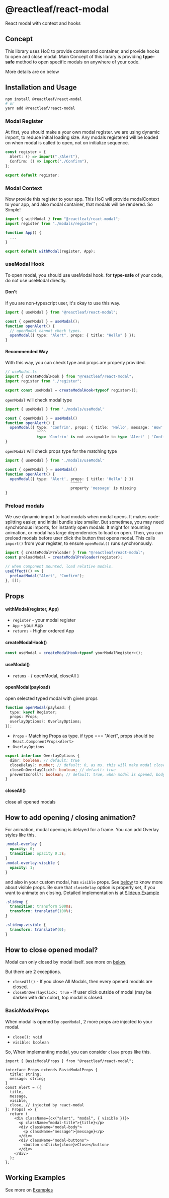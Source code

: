 # @reactleaf/react-modal

React modal with context and hooks

## Concept

This library uses HoC to provide context and container, and provide hooks to open and close modal.
Main Concept of this library is providing **type-safe** method to open specific modals on anywhere of your code.

More details are on below

## Installation and Usage

```sh
npm install @reactleaf/react-modal
# or
yarn add @reactleaf/react-modal
```

### Modal Register

At first, you should make a your own modal register.
we are using dynamic import, to reduce initial loading size.
Any modals registered will be loaded on when modal is called to open, not on initialize sequence.

```typescript
const register = {
  Alert: () => import("./Alert"),
  Confirm: () => import("./Confirm"),
};

export default register;
```

### Modal Context

Now provide this register to your app.
This HoC will provide modalContext to your app, and also modal container, that modals will be rendered.
So Simple!

```typescript
import { withModal } from "@reactleaf/react-modal";
import register from "./modals/register";

function App() {
  ...
}

export default withModal(register, App);
```

### useModal Hook

To open modal, you should use useModal hook.
for **type-safe** of your code, do not use useModal directly.

#### Don't

If you are non-typescript user, it's okay to use this way.

```typescript
import { useModal } from "@reactleaf/react-modal";

const { openModal } = useModal();
function openAlert() {
  // openModal cannot check types.
  openModal({ type: "Alert", props: { title: "Hello" } });
}
```

#### Recommended Way

With this way, you can check type and props are properly provided.

```typescript
// useModal.ts
import { createModalHook } from "@reactleaf/react-modal";
import register from "./register";

export const useModal = createModalHook<typeof register>();
```

`openModal` will check modal type

```typescript
import { useModal } from './modals/useModal'

const { openModal } = useModal()
function openAlert() {
  openModal({ type: 'Confrim', props: { title: 'Hello', message: 'Wow' } })
              ^^^^
              type 'Confrim' is not assignable to type 'Alert' | 'Confirm'
}
```

`openModal` will check props type for the matching type

```typescript
import { useModal } from './modals/useModal'

const { openModal } = useModal()
function openAlert() {
  openModal({ type: 'Alert', props: { title: 'Hello' } })
                             ^^^^^
                             property 'message' is missing
}
```

### Preload modals

We use dynamic import to load modals when modal opens. It makes code-splitting easier, and initial bundle size smaller.
But sometimes, you may need synchronous imports, for instantly open modals.
It might for mounting animation, or modal has large dependencies to load on open.
Then, you can preload modals before user click the button that opens modal.
This calls `import()` from your register, to ensure `openModal()` runs synchronously.

```typescript
import { createModalPreloader } from "@reactleaf/react-modal";
const preloadModal = createModalPreloader(register);

// when component mounted, load relative modals.
useEffect(() => {
  preloadModal("Alert", "Confirm");
}, []);
```

## Props

#### withModal(register, App)

- `register` - your modal register
- `App` - your App
- `returns` - Higher ordered App

#### createModalHook<Register>()

```typescript
const useModal = createModalHook<typeof yourModalRegister>();
```

#### useModal()

- `retuns` - { openModal, closeAll }

#### openModal(payload)

open selected typed modal with given props

```typescript
function openModal(payload: {
  type: keyof Register;
  props: Props;
  overlayOptions?: OverlayOptions;
});
```

- `Props` - Matching Props as type. if type === "Alert", props should be `React.ComponentProps<Alert>`
- `OverlayOptions`

```typescript
export interface OverlayOptions {
  dim?: boolean; // default: true
  closeDelay?: number; // default: 0, as ms. this will make modal close(unmount) delayed. Useful if you want to add closing animation.
  closeOnOverlayClick?: boolean; // default: true
  preventScroll?: boolean; // default: true, when modal is opened, body scroll is blocked.
}
```

#### closeAll()

close all opened modals

## How to add opening / closing animation?

For animation, modal opening is delayed for a frame.
You can add Overlay styles like this.

```css
.modal-overlay {
  opacity: 0;
  transition: opacity 0.3s;
}
.modal-overlay.visible {
  opacity: 1;
}
```

and also in your custom modal, has `visible` props. See [below](#BasicModalProps) to know more about visible props.
Be sure that `closeDelay` option is properly set, if you want to animate on closing.
Detailed implementation is at [Slideup Example](https://github.com/reactleaf/react-modal/tree/main/examples/with-cra/src/modals/Slideup)

```css
.slideup {
  transition: transform 500ms;
  transform: translateY(100%);
}

.slideup.visible {
  transform: translateY(0);
}
```

## How to close opened modal?

Modal can only closed by modal itself. see more on [below](#BasicModalProps)

But there are 2 exceptions.

- `closeAll()` - If you close All Modals, then every opened modals are closed.
- `closeOnOverlayClick: true` - if user click outside of modal (may be darken with dim color), top modal is closed.

### BasicModalProps

When modal is opened by `openModal`, 2 more props are injected to your modal.

- `close(): void`
- `visible: boolean`

So, When implementing modal, you can consider `close` props like this.

```tsx
import { BasicModalProps } from "@reactleaf/react-modal";

interface Props extends BasicModalProps {
  title: string;
  message: string;
}
const Alert = ({
  title,
  message,
  visible,
  close, // injected by react-modal
}: Props) => {
  return (
    <div className={cx("alert", "modal", { visible })}>
      <p className="modal-title">{title}</p>
      <div className="modal-body">
        <p className="message">{message}</p>
      </div>
      <div className="modal-buttons">
        <button onClick={close}>Close</button>
      </div>
    </div>
  );
};
```

## Working Examples

See more on [Examples](https://github.com/reactleaf/react-modal/tree/main/examples)
